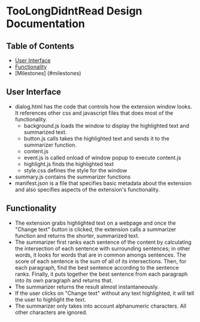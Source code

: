 # TooLongDidntRead Design Documentation

## Table of Contents
- [User Interface](#user-interface)
- [Functionality](#functionality)
- [Milestones] (#milestones)

## User Interface
- dialog.html has the code that controls how the extension window looks. It references other css and javascript files that does most of the functionality.
    - background.js loads the window to display the highlighted text and summarized text.
    - button.js calls takes the highlighted text and sends it to the summarizer function.
    - content.js 
    - event.js is called onload of window popup to execute content.js
    - highlight.js finds the highlighted text
    - style.css defines the style for the window
- summary.js contains the summarizer functions
- manifest.json is a file that specifies basic metadata about the extension and also specifies aspects of the extension's functionality.

## Functionality
- The extension grabs highlighted text on a webpage and once the "Change text" button is clicked, the extension calls a summarizer function and returns the shorter, summarized text.
- The summarizer first ranks each sentence of the content by calculating the intersection of each sentence with surrounding sentences; in other words, it looks for words that are in common amongs sentences. The score of each sentence is the sum of all of its intersections. Then, for each paragraph, find the best sentence according to the sentence ranks. Finally, it puts together the best sentence from each paragraph into its own paragraph and returns that.
- The summarizer returns the result almost instantaneously.
- If the user clicks on "Change text" without any text highlighted, it will tell the user to highlight the text.
- The summarizer only takes into account alphanumeric characters. All other characters are ignored.
